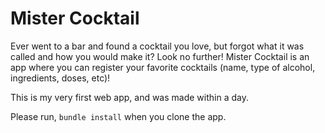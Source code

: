 # Mister Cocktail

Ever went to a bar and found a cocktail you love, but forgot what it was called and how you would make it? 
Look no further! Mister Cocktail is an app where you can register your favorite cocktails (name, type of alcohol, ingredients, doses, etc)!

This is my very first web app, and was made within a day.

Please run,
`bundle install` when you clone the app. 
